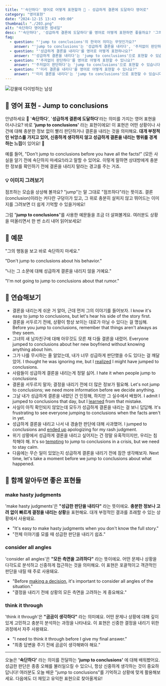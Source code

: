 ```yaml
---
title: "'속단하다' 영어로 어떻게 표현할까 🦘 - 성급하게 결론에 도달하다 영어로"
category: "영어표현"
date: "2024-12-15 13:43 +09:00"
thumbnail: "./203.png"
alt: "속단하다 영어표현 썸네일"
desc: "'속단하다', '성급하게 결론에 도달하다'를 영어로 어떻게 표현하면 좋을까요? '그의 행동을 보고 바로 속단하지 마세요.', '나는 그 소문에 대해 성급하게 결론을 내리지 않을 거예요.' 등을 영어로 표현하는 법을 배워봅시다. 다양한 예문을 통해서 연습하고 본인의 표현으로 만들어 보세요."
faq:
  - question: "'jump to conclusions'의 한국어 의미는 무엇인가요?"
    answer: "'jump to conclusions'는 '성급하게 결론을 내리다', '주저없이 판단하다', '미리 결론을 내리다' 등의 의미로 해석될 수 있습니다. 주어진 정보나 상황에 대해 충분히 고려하지 않고 빨리 결론을 내리는 것을 의미합니다."
  - question: "'성급하게 결론을 내리다'를 영어로 어떻게 표현하나요?"
    answer: "'성급하게 결론을 내리다'는 'jump to conclusions'으로 표현할 수 있습니다. 예를 들어, '그의 말을 듣고 성급하게 결론을 내리지 마'는 'Don't jump to conclusions based on what he said'로 말할 수 있습니다."
  - question: "'주저없이 판단하다'를 영어로 어떻게 표현할 수 있나요?"
    answer: "'주저없이 판단하다'는 'jump to conclusions'으로 표현할 수 있습니다. 예를 들어, '상황을 제대로 이해하기 전에 주저없이 판단하지 마'는 'Don't jump to conclusions without understanding the situation'으로 말할 수 있습니다."
  - question: "'미리 결론을 내리다'를 영어로 어떻게 표현할 수 있나요?"
    answer: "'미리 결론을 내리다'는 'jump to conclusions'으로 표현할 수 있습니다. 예를 들어, '그의 행동을 보고 미리 결론을 내리지 마'는 'Don't jump to conclusions based on his actions'로 표현할 수 있습니다."
---
```


![강물에 다이빙하는 남성](./203-1.jpg)

## 🌟 영어 표현 - Jump to conclusions

안녕하세요 👋 '**속단하다**', '**성급하게 결론에 도달하다**'라는 의미를 가지는 영어 표현을 아시나요? 바로 **'jump to conclusions'** 라는 표현이에요! 이 표현은 어떤 상황이나 사건에 대해 충분한 정보 없이 빨리 판단하거나 결론을 내리는 것을 의미해요. **대개 부정적인 뉘앙스를 가지고 있어, 신중하게 생각하지 않고 성급하게 결론을 내리는 행위를 경계하는 느낌**이 있어요! 🚦

예를 들어, "Don't jump to conclusions before you have all the facts!" (모든 사실을 알기 전에 속단하지 마세요!)라고 말할 수 있어요. 이렇게 말하면 상대방에게 충분한 정보를 확인하기 전에 결론을 내리지 말라는 경고를 주는 거죠.

### 💡 이미지 그려보기

점프하는 모습을 상상해 볼까요? "jump"는 말 그대로 "점프하다"라는 뜻이죠. 결론(conclusion)이라는 커다란 구덩이가 있고, 그 위로 충분히 살피지 않고 뛰어드는 이미지를 그려보면 더 쉽게 기억할 수 있을거에요!

그럼 "**jump to conclusions**"를 사용한 예문들을 조금 더 살펴볼게요. 여러분도 상황을 떠올리면서 한 번 소리 내어 읽어보세요!

## 📖 예문

"그의 행동을 보고 바로 속단하지 마세요."

"Don't jump to conclusions about his behavior."

"나는 그 소문에 대해 성급하게 결론을 내리지 않을 거예요."

"I'm not going to jump to conclusions about that rumor."

## 💬 연습해보기

<ul data-interactive-list>
  <li data-interactive-item>
    <span data-toggler>결론을 내리는게 쉬운 거 알아, 근데 먼저 그의 이야기를 들어보자.</span>
    <span data-answer>I know it's easy to jump to conclusions, but let's hear his side of the story first.</span>
  </li>
  <li data-interactive-item>
    <span data-toggler>결론을 서두르기 전에, 상황이 항상 보이는 대로가 아닐 수 있다는 걸 명심해.</span>
    <span data-answer>Before you jump to conclusions, remember that things aren't always as they seem.</span>
  </li>
  <li data-interactive-item>
    <span data-toggler>그녀의 새 남자친구에 대해 아무것도 모른 채 다들 결론을 내렸어.</span>
    <span data-answer>Everyone jumped to conclusions about her new boyfriend without knowing anything about him.</span>
  </li>
  <li data-interactive-item>
    <span data-toggler>그가 나를 무시하는 줄 알았는데, 내가 너무 성급하게 판단했을 수도 있다는 걸 깨달았어.</span>
    <span data-answer>I thought he was ignoring me, but I <a href="/blog/in-english/166.realize/">realized</a> I might have jumped to conclusions.</span>
  </li>
  <li data-interactive-item>
    <span data-toggler>사람들이 성급하게 결론을 내리는게 정말 싫어.</span>
    <span data-answer>I hate it when people jump to conclusions</span>
  </li>
  <li data-interactive-item>
    <span data-toggler>결론을 서두르지 말자; 결정을 내리기 전에 더 많은 정보가 필요해.</span>
    <span data-answer>Let's not jump to conclusions; we need more information before we decide anything.</span>
  </li>
  <li data-interactive-item>
    <span data-toggler>그날 내가 성급하게 결론을 내렸던 건 인정해, 하지만 그 실수에서 배웠어.</span>
    <span data-answer>I admit I jumped to conclusions that day, but I <a href="/blog/in-english/245.learn/">learned</a> from that mistake.</span>
  </li>
  <li data-interactive-item>
    <span data-toggler>사실이 아직 확인되지 않았는데 모두가 성급하게 결론을 내리는 걸 보니 답답해.</span>
    <span data-answer>It's frustrating to see everyone jumping to conclusions when the facts aren't in yet.</span>
  </li>
  <li data-interactive-item>
    <span data-toggler>성급하게 결론을 내리고 나서 내 경솔한 판단에 대해 사과했어.</span>
    <span data-answer>I jumped to conclusions and <a href="/blog/vocab-1/039.end-up/">ended up</a> apologizing for my rash judgment.</span>
  </li>
  <li data-interactive-item>
    <span data-toggler>위기 상황에서 성급하게 결론을 내리고 싶어지는 건 정말 유혹적이지만, 우리는 침착해야 해.</span>
    <span data-answer>It's so <a href="/blog/vocab-1/019.tempting/">tempting</a> to jump to conclusions in a crisis, but we need to stay calm.</span>
  </li>
  <li data-interactive-item>
    <span data-toggler>다음에는 무슨 일이 있었는지 성급하게 결론을 내리기 전에 잠깐 생각해보자.</span>
    <span data-answer>Next time, let's take a moment before we jump to conclusions about what happened.</span>
  </li>
</ul>

## 🤝 함께 알아두면 좋은 표현들

### make hasty judgments

'make hasty judgments'은 **"성급한 판단을 내리다"** 라는 뜻이에요. **충분한 정보나 고려 없이 빠르게 결정을 내리는 상황**을 표현해요. 대개 부정적인 결과를 초래할 수 있는 상황에서 사용돼요.

- "It's easy to make hasty judgments when you don't know the full story."
- "전체 이야기를 모를 때 성급한 판단을 내리기 쉽죠."

### consider all angles

'consider all angles'은 **"모든 측면을 고려하다"** 라는 뜻이에요. 어떤 문제나 상황을 다각도로 분석하고 신중하게 접근하는 것을 의미해요. 이 표현은 포괄적이고 객관적인 판단을 내릴 때 주로 사용돼요.

- "Before [making a decision](/blog/vocab-1/010.make-a-decision/), it's important to consider all angles of the situation."
- "결정을 내리기 전에 상황의 모든 측면을 고려하는 게 중요해요."

### think it through

'think it through'은 **"곰곰이 생각하다"** 라는 의미예요. 어떤 문제나 상황에 대해 깊이 있게 고민하고 충분히 분석하는 과정을 나타내요. 이 표현은 신중한 결정을 내리기 위한 과정에서 자주 사용돼요.

- "I need to think it through before I give my final answer."
- "최종 답변을 주기 전에 곰곰이 생각해봐야 해요."

---

오늘은 **'속단하다'** 라는 의미를 전달하는 **'jump to conclusions'** 에 대해 배워봤어요. 성급한 판단은 종종 오해를 불러일으킬 수 있으니, 항상 신중하게 생각하는 것이 중요하답니다! 여러분도 오늘 배운 "jump to conclusions"를 기억하고 상황에 맞게 활용해보세요. 다음에도 더 재밌고 유익한 표현으로 찾아올게요!
